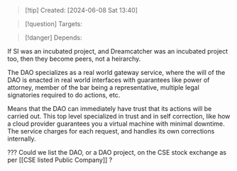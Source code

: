 
>[!tip] Created: [2024-06-08 Sat 13:40]

>[!question] Targets: 

>[!danger] Depends: 

If SI was an incubated project, and Dreamcatcher was an incubated project too, then they become peers, not a heirarchy.

The DAO specializes as a real world gateway service, where the will of the DAO is enacted in real world interfaces with guarantees like power of attorney, member of the bar being a representative, multiple legal signatories required to do actions, etc.

Means that the DAO can immediately have trust that its actions will be carried out.  This top level specialized in trust and in self correction, like how a cloud provider guarantees you a virtual machine with minimal downtime.  The service charges for each request, and handles its own corrections internally.

??? Could we list the DAO, or a DAO project, on the CSE stock exchange as per [[CSE listed Public Company]] ?